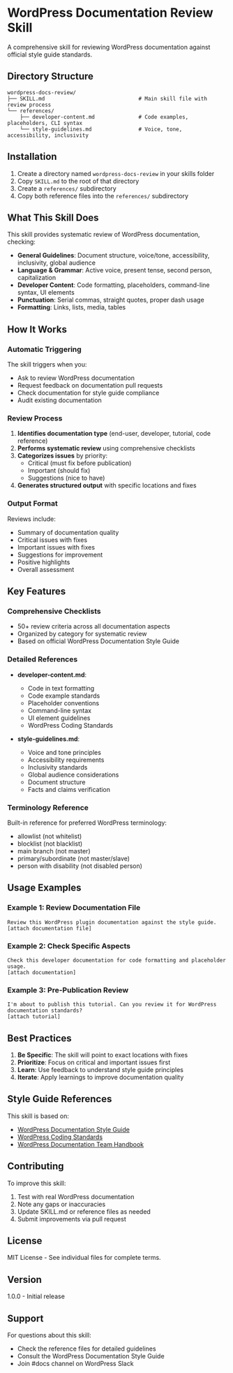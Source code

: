 # WordPress Documentation Review Skill

A comprehensive skill for reviewing WordPress documentation against official style guide standards.

## Directory Structure

```
wordpress-docs-review/
├── SKILL.md                              # Main skill file with review process
└── references/
    ├── developer-content.md              # Code examples, placeholders, CLI syntax
    └── style-guidelines.md               # Voice, tone, accessibility, inclusivity
```

## Installation

1. Create a directory named `wordpress-docs-review` in your skills folder
2. Copy `SKILL.md` to the root of that directory
3. Create a `references/` subdirectory
4. Copy both reference files into the `references/` subdirectory

## What This Skill Does

This skill provides systematic review of WordPress documentation, checking:

- **General Guidelines**: Document structure, voice/tone, accessibility, inclusivity, global audience
- **Language & Grammar**: Active voice, present tense, second person, capitalization
- **Developer Content**: Code formatting, placeholders, command-line syntax, UI elements
- **Punctuation**: Serial commas, straight quotes, proper dash usage
- **Formatting**: Links, lists, media, tables

## How It Works

### Automatic Triggering

The skill triggers when you:
- Ask to review WordPress documentation
- Request feedback on documentation pull requests
- Check documentation for style guide compliance
- Audit existing documentation

### Review Process

1. **Identifies documentation type** (end-user, developer, tutorial, code reference)
2. **Performs systematic review** using comprehensive checklists
3. **Categorizes issues** by priority:
   - Critical (must fix before publication)
   - Important (should fix)
   - Suggestions (nice to have)
4. **Generates structured output** with specific locations and fixes

### Output Format

Reviews include:
- Summary of documentation quality
- Critical issues with fixes
- Important issues with fixes
- Suggestions for improvement
- Positive highlights
- Overall assessment

## Key Features

### Comprehensive Checklists

- 50+ review criteria across all documentation aspects
- Organized by category for systematic review
- Based on official WordPress Documentation Style Guide

### Detailed References

- **developer-content.md**: 
  - Code in text formatting
  - Code example standards
  - Placeholder conventions
  - Command-line syntax
  - UI element guidelines
  - WordPress Coding Standards

- **style-guidelines.md**:
  - Voice and tone principles
  - Accessibility requirements
  - Inclusivity standards
  - Global audience considerations
  - Document structure
  - Facts and claims verification

### Terminology Reference

Built-in reference for preferred WordPress terminology:
- allowlist (not whitelist)
- blocklist (not blacklist)
- main branch (not master)
- primary/subordinate (not master/slave)
- person with disability (not disabled person)

## Usage Examples

### Example 1: Review Documentation File
```
Review this WordPress plugin documentation against the style guide.
[attach documentation file]
```

### Example 2: Check Specific Aspects
```
Check this developer documentation for code formatting and placeholder usage.
[attach documentation]
```

### Example 3: Pre-Publication Review
```
I'm about to publish this tutorial. Can you review it for WordPress documentation standards?
[attach tutorial]
```

## Best Practices

1. **Be Specific**: The skill will point to exact locations with fixes
2. **Prioritize**: Focus on critical and important issues first
3. **Learn**: Use feedback to understand style guide principles
4. **Iterate**: Apply learnings to improve documentation quality

## Style Guide References

This skill is based on:
- [WordPress Documentation Style Guide](https://make.wordpress.org/docs/style-guide/)
- [WordPress Coding Standards](https://developer.wordpress.org/coding-standards/)
- [WordPress Documentation Team Handbook](https://make.wordpress.org/docs/handbook/)

## Contributing

To improve this skill:
1. Test with real WordPress documentation
2. Note any gaps or inaccuracies
3. Update SKILL.md or reference files as needed
4. Submit improvements via pull request

## License

MIT License - See individual files for complete terms.

## Version

1.0.0 - Initial release

## Support

For questions about this skill:
- Check the reference files for detailed guidelines
- Consult the WordPress Documentation Style Guide
- Join #docs channel on WordPress Slack
